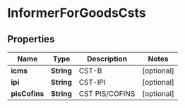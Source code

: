 
# InformerForGoodsCsts

## Properties
Name | Type | Description | Notes
------------ | ------------- | ------------- | -------------
**icms** | **String** | CST-B |  [optional]
**ipi** | **String** | CST-IPI |  [optional]
**pisCofins** | **String** | CST PIS/COFINS |  [optional]



